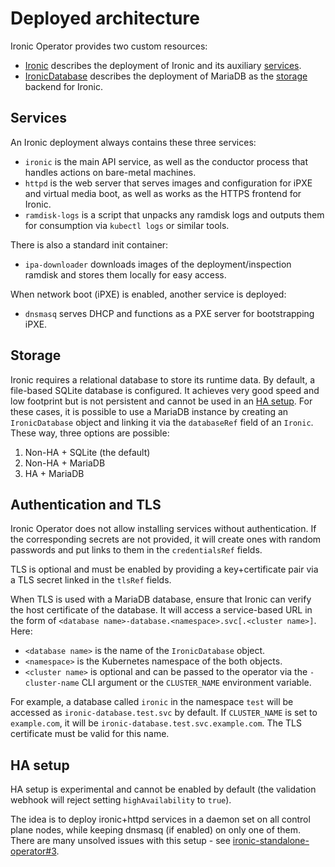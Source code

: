 # Deployed architecture

Ironic Operator provides two custom resources:

* [Ironic](config/crd/bases/metal3.io_ironics.yaml) describes the deployment
  of Ironic and its auxiliary [services](#services).
* [IronicDatabase](config/crd/bases/metal3.io_ironicdatabases.yaml) describes
  the deployment of MariaDB as the [storage](#storage) backend for Ironic.

## Services

An Ironic deployment always contains these three services:

* `ironic` is the main API service, as well as the conductor process that
  handles actions on bare-metal machines.
* `httpd` is the web server that serves images and configuration for iPXE and
  virtual media boot, as well as works as the HTTPS frontend for Ironic.
* `ramdisk-logs` is a script that unpacks any ramdisk logs and outputs them
  for consumption via `kubectl logs` or similar tools.

There is also a standard init container:

* `ipa-downloader` downloads images of the deployment/inspection ramdisk and
  stores them locally for easy access.

When network boot (iPXE) is enabled, another service is deployed:

* `dnsmasq` serves DHCP and functions as a PXE server for bootstrapping iPXE.

## Storage

Ironic requires a relational database to store its runtime data. By default,
a file-based SQLite database is configured. It achieves very good speed and low
footprint but is not persistent and cannot be used in an [HA setup](#ha-setup).
For these cases, it is possible to use a MariaDB instance by creating
an `IronicDatabase` object and linking it via the `databaseRef` field of an
`Ironic`. These way, three options are possible:

1. Non-HA + SQLite (the default)
2. Non-HA + MariaDB
3. HA + MariaDB

## Authentication and TLS

Ironic Operator does not allow installing services without authentication. If
the corresponding secrets are not provided, it will create ones with random
passwords and put links to them in the `credentialsRef` fields.

TLS is optional and must be enabled by providing a key+certificate pair via
a TLS secret linked in the `tlsRef` fields.

When TLS is used with a MariaDB database, ensure that Ironic can verify
the host certificate of the database. It will access a service-based URL
in the form of `<database name>-database.<namespace>.svc[.<cluster name>]`.
Here:

* `<database name>` is the name of the `IronicDatabase` object.
* `<namespace>` is the Kubernetes namespace of the both objects.
* `<cluster name>` is optional and can be passed to the operator via
  the `-cluster-name` CLI argument or the `CLUSTER_NAME` environment variable.

For example, a database called `ironic` in the namespace `test` will be
accessed as `ironic-database.test.svc` by default. If `CLUSTER_NAME` is set to
`example.com`, it will be `ironic-database.test.svc.example.com`. The TLS
certificate must be valid for this name.

## HA setup

HA setup is experimental and cannot be enabled by default (the validation
webhook will reject setting `highAvailability` to `true`).

The idea is to deploy ironic+httpd services in a daemon set on all control
plane nodes, while keeping dnsmasq (if enabled) on only one of them. There
are many unsolved issues with this setup - see
[ironic-standalone-operator#3](https://github.com/metal3-io/ironic-standalone-operator/issues/3).
